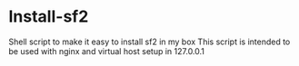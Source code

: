 # Install-sf2
Shell script to make it easy to install sf2 in my box
This script is intended to be used with nginx and virtual host setup in 127.0.0.1
